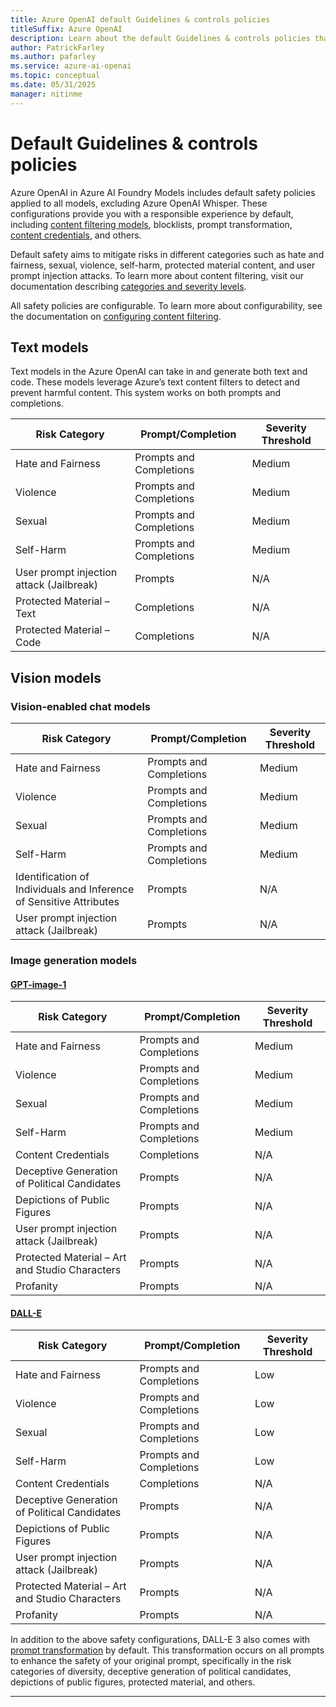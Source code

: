 ```yaml
---
title: Azure OpenAI default Guidelines & controls policies
titleSuffix: Azure OpenAI
description: Learn about the default Guidelines & controls policies that Azure OpenAI uses to flag content and ensure responsible use of the service.
author: PatrickFarley
ms.author: pafarley
ms.service: azure-ai-openai
ms.topic: conceptual
ms.date: 05/31/2025
manager: nitinme
---
```


# Default Guidelines & controls policies


Azure OpenAI in Azure AI Foundry Models includes default safety policies applied to all models, excluding Azure OpenAI Whisper. These configurations provide you with a responsible experience by default, including [content filtering models](/azure/ai-services/openai/concepts/content-filter?tabs=warning%2Cpython-new), blocklists, prompt transformation, [content credentials](/azure/ai-services/openai/concepts/content-credentials), and others.

Default safety aims to mitigate risks in different categories such as hate and fairness, sexual, violence, self-harm, protected material content, and user prompt injection attacks. To learn more about content filtering, visit our documentation describing [categories and severity levels](/azure/ai-services/openai/concepts/content-filter?tabs=warning%2Cpython-new).

All safety policies are configurable. To learn more about configurability, see the documentation on [configuring content filtering](/azure/ai-services/openai/how-to/content-filters).

## Text models

Text models in the Azure OpenAI can take in and generate both text and code. These models leverage Azure’s text content filters to detect and prevent harmful content. This system works on both prompts and completions. 

| Risk Category     | Prompt/Completion | Severity Threshold |
|-------------------------------------------|------------------------|---------------------|
| Hate and Fairness | Prompts and Completions| Medium    |
| Violence     | Prompts and Completions| Medium    |
| Sexual  | Prompts and Completions| Medium    |
| Self-Harm    | Prompts and Completions| Medium    |
| User prompt injection attack (Jailbreak)  | Prompts | N/A  |
| Protected Material – Text  | Completions  | N/A  |
| Protected Material – Code  | Completions  | N/A  |



## Vision models

### Vision-enabled chat models

| Risk Category  | Prompt/Completion | Severity Threshold |
|------------------------------------------------------|------------------------|---------------------|
| Hate and Fairness  | Prompts and Completions| Medium    |
| Violence  | Prompts and Completions| Medium    |
| Sexual    | Prompts and Completions| Medium    |
| Self-Harm | Prompts and Completions| Medium    |
| Identification of Individuals and Inference of Sensitive Attributes | Prompts | N/A  |
| User prompt injection attack (Jailbreak)   | Prompts | N/A  |

### Image generation models

#### [GPT-image-1](#tab/gpt-image-1)

| Risk Category   | Prompt/Completion | Severity Threshold |
|---------------------------------------------------|------------------------|---------------------|
| Hate and Fairness    | Prompts and Completions| Medium  |
| Violence    | Prompts and Completions| Medium  |
| Sexual | Prompts and Completions| Medium  |
| Self-Harm   | Prompts and Completions| Medium  |
| Content Credentials  | Completions  | N/A  |
| Deceptive Generation of Political Candidates | Prompts | N/A  |
| Depictions of Public Figures   | Prompts | N/A  |
| User prompt injection attack (Jailbreak)     | Prompts | N/A  |
| Protected Material – Art and Studio Characters    | Prompts | N/A  |
| Profanity   | Prompts | N/A  |

#### [DALL-E](#tab/dalle)

| Risk Category   | Prompt/Completion | Severity Threshold |
|---------------------------------------------------|------------------------|---------------------|
| Hate and Fairness    | Prompts and Completions| Low  |
| Violence    | Prompts and Completions| Low  |
| Sexual | Prompts and Completions| Low  |
| Self-Harm   | Prompts and Completions| Low  |
| Content Credentials  | Completions  | N/A  |
| Deceptive Generation of Political Candidates | Prompts | N/A  |
| Depictions of Public Figures   | Prompts | N/A  |
| User prompt injection attack (Jailbreak)     | Prompts | N/A  |
| Protected Material – Art and Studio Characters    | Prompts | N/A  |
| Profanity   | Prompts | N/A  |

In addition to the above safety configurations, DALL-E 3 also comes with [prompt transformation](./prompt-transformation.md) by default. This transformation occurs on all prompts to enhance the safety of your original prompt, specifically in the risk categories of diversity, deceptive generation of political candidates, depictions of public figures, protected material, and others. 

---

